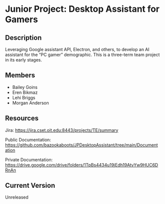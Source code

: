# Junior Project: Desktop Assistant for Gamers

## Description
Leveraging Google assistant API, Electron, and others, to develop an AI assistant for the “PC gamer” demographic. This is a three-term team project in its early stages.

## Members
* Bailey Goins
* Eren Bikmaz
* Lehi Briggs
* Morgan Anderson

## Resources
Jira: https://jira.cset.oit.edu:8443/projects/TE/summary

Public Documentation: https://github.com/bazookaboots/JPDesktopAssistant/tree/main/Documentation

Private Documentation: https://drive.google.com/drive/folders/1TpBs4434u19jEdh19AtvYw9HUC6DRnAn

## Current Version
Unreleased
